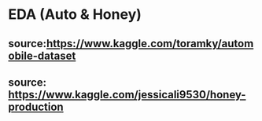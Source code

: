 # EDA (Auto & Honey)
## source:https://www.kaggle.com/toramky/automobile-dataset 
## source: https://www.kaggle.com/jessicali9530/honey-production
